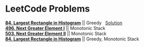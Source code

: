 # LeetCode Problems
[**84. Largest Rectangle in Histogram**](https://leetcode.com/problems/largest-rectangle-in-histogram/) || Greedy &nbsp;&nbsp;[Solution](https://leetcode.flowerplayer.com/2019/04/12/leetcode-907-sum-of-subarray-minimums-%E8%A7%A3%E9%A2%98%E6%80%9D%E8%B7%AF%E5%88%86%E6%9E%90/)  
[**496. Next Greater Element I**](https://leetcode.com/problems/next-greater-element-i/)   ||   Monotonic Stack  
[**503. Next Greater Element II**](https://leetcode.com/problems/next-greater-element-ii/)    ||    Monotonic Stack  
[**84. Largest Rectangle in Histogram**](https://leetcode.com/problems/largest-rectangle-in-histogram/)   ||    Greedy, Monotonic Stack  
